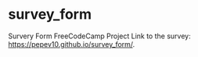 # survey_form
Survery Form FreeCodeCamp Project 
Link to the survey: https://pepev10.github.io/survey_form/.
